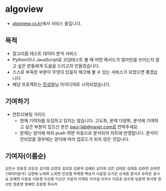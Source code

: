 # algoview
* [algoview.co.kr](https://algoview.co.kr)에서 서비스 중입니다.

## 목적

- 알고리즘 테스트 데이터 분석 서비스
- Python이나 JavaScript로 코딩테스트 볼 때 어떤 메서드가 얼마만큼 쓰이는지 알고 싶은 분들에게 도움을 드리고자 만들었습니다.
- 스스로 부족한 부분이 무엇이 있을지 체크해 볼 수 있는 서비스가 되었으면 좋겠습니다.
- 해당 프로젝트는 [민성철](https://github.com/AMinSC/frequency_of_use_of_built-in_function)님 아이디어로 시작되었습니다.

## 기여하기

- 컨트리뷰팅 가이드
    - 현재 기여자를 모집하고 있지는 않습니다. 고도화, 문제 다양화, 분석에 기여하고 싶은 부분이 있으신 분은 paul-lab@naver.com로 연락주세요.
    - 문제는 양식에 따라 push 하면 자동으로 분석되어 차트에 반영됩니다. 분석이 안되었을 경우에는 양식에 따라 업로드가 되지 않은 것입니다.  

## 기여자(이름순)

`김민수` `강윤정` `강은초` `김가람` `김영조` `김의호` `김용덕` `김예린` `김지현` `김진` `김태은` `김태호` `김하연` `김하연(데이터분석)` `김현태` `노태희` `노희연` `민성철` `박재영` `백승지` `서윤정` `오가은` `오세원` `원석규` `유하은` `윤나요` `은혜연` `이광호` `이보경` `이상용` `이선근` `이윤석` `이재호` `이지섭` `이지수` `이호준` `임수정` `임준혁` `정서영` `정선빈` `정준영` `정혜민` `조원영` `최사라`

